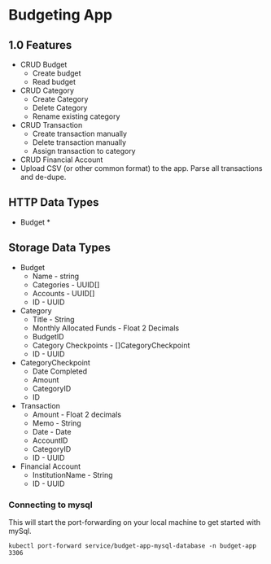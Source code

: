 # Budgeting App

## 1.0 Features

* CRUD Budget
  * Create budget
  * Read budget
* CRUD Category
  * Create Category
  * Delete Category
  * Rename existing category
* CRUD Transaction
  * Create transaction manually
  * Delete transaction manually
  * Assign transaction to category
* CRUD Financial Account
* Upload CSV (or other common format) to the app. Parse all transactions and de-dupe.

## HTTP Data Types
* Budget
  * 

## Storage Data Types

* Budget
  * Name - string 
  * Categories - UUID[]
  * Accounts - UUID[]
  * ID - UUID
* Category
  * Title - String
  * Monthly Allocated Funds - Float 2 Decimals
  * BudgetID
  * Category Checkpoints - []CategoryCheckpoint
  * ID - UUID
* CategoryCheckpoint
  * Date Completed
  * Amount
  * CategoryID
  * ID
* Transaction
  * Amount - Float 2 decimals
  * Memo - String
  * Date - Date
  * AccountID
  * CategoryID
  * ID - UUID
* Financial Account
  * InstitutionName - String
  * ID - UUID

### Connecting to mysql

This will start the port-forwarding on your local machine to get started with mySql.
```
kubectl port-forward service/budget-app-mysql-database -n budget-app 3306
```
